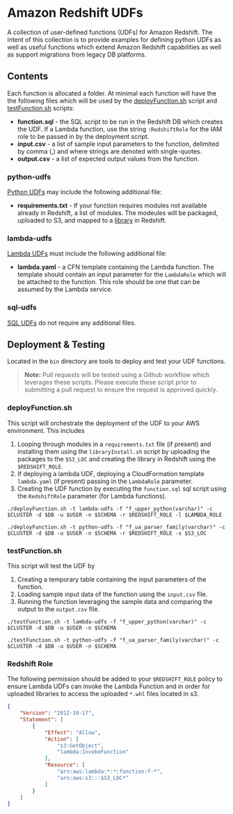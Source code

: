 # Amazon Redshift UDFs
A collection of user-defined functions (UDFs) for Amazon Redshift. The intent of this collection is to provide examples for defining python UDFs as well as useful functions which extend Amazon Redshift capabilities as well as support migrations from legacy DB platforms.

## Contents
Each function is allocated a folder.  At minimal each function will have the the following files which will be used by the [deployFunction.sh](#deployFunctionsh) script and [testFunction.sh](#testFunctionsh) scripts:

- **function.sql** - the SQL script to be run in the Redshift DB which creates the UDF.  If a Lambda function, use the string `:RedshiftRole` for the IAM role to be passed in by the deployment script.
- **input.csv** - a list of sample input parameters to the function, delimited by comma (,) and where strings are denoted with single-quotes. 
- **output.csv** - a list of expected output values from the function.

### python-udfs

[Python UDFs](https://docs.aws.amazon.com/redshift/latest/dg/udf-creating-a-scalar-udf.html) may include the following additional file:

- **requirements.txt** - If your function requires modules not available already in Redshift, a list of modules.  The modeules will be packaged, uploaded to S3, and mapped to a [library](https://docs.aws.amazon.com/redshift/latest/dg/r_CREATE_LIBRARY.html) in Redshift.  

### lambda-udfs

[Lambda UDFs](https://docs.aws.amazon.com/redshift/latest/dg/udf-creating-a-lambda-sql-udf.html) must include the following additional file:

- **lambda.yaml** - a CFN template containing the Lambda function. The template should contain an input parameter for the `LambdaRole` which will be attached to the function.  This role should be one that can be assumed by the Lambda service.

### sql-udfs
[SQL UDFs](https://docs.aws.amazon.com/redshift/latest/dg/udf-creating-a-scalar-sql-udf.html) do not require any additional files.

## Deployment & Testing
Located in the `bin` directory are tools to deploy and test your UDF functions.  

> **Note:** Pull requests will be tested using a Github workflow which leverages these scripts. Please execute these script prior to submitting a pull request to ensure the request is approved quickly.

### deployFunction.sh
This script will orchestrate the deployment of the UDF to your AWS environment. This includes
1. Looping through modules in a `requirements.txt` file (if present) and installing them using the `libraryInstall.sh` script by uploading the packages to the `$S3_LOC` and creating the library in Redshift using the `$REDSHIFT_ROLE`.
2. If deploying a lambda UDF, deploying a CloudFormation template `lambda.yaml` (if present) passing in the `LambdaRole` parameter.
3. Creating the UDF function by executing the `function.sql` sql script using the `RedshiftRole` parameter (for Lambda functions).

```
./deployFunction.sh -t lambda-udfs -f "f_upper_python(varchar)" -c $CLUSTER -d $DB -u $USER -n $SCHEMA -r $REDSHIFT_ROLE -l $LAMBDA_ROLE

./deployFunction.sh -t python-udfs -f "f_ua_parser_family(varchar)" -c $CLUSTER -d $DB -u $USER -n $SCHEMA -r $REDSHIFT_ROLE -s $S3_LOC
```

### testFunction.sh
This script will test the UDF by
1. Creating a temporary table containing the input parameters of the function.
2. Loading sample input data of the function using the `input.csv` file.  
3. Running the function leveraging the sample data and comparing the output to the `output.csv` file.

```
./testFunction.sh -t lambda-udfs -f "f_upper_python(varchar)" -c $CLUSTER -d $DB -u $USER -n $SCHEMA

./testFunction.sh -t python-udfs -f "f_ua_parser_family(varchar)" -c $CLUSTER -d $DB -u $USER -n $SCHEMA
```

### Redshift Role
The following permission should be added to your `$REDSHIFT_ROLE` policy to ensure Lambda UDFs can invoke the Lambda Function and in order for uploaded libraries to access the uploaded `*.whl` files located in s3.
```json
{
    "Version": "2012-10-17",
    "Statement": [
        {
            "Effect": "Allow",
            "Action": [
                "s3:GetObject",
                "lambda:InvokeFunction"
            ],
            "Resource": [
                "arn:aws:lambda:*:*:function:f-*",
                "arn:aws:s3:::$S3_LOC*"
            ]
        }
    ]
}
```
